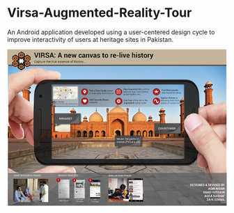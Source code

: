 # Virsa-Augmented-Reality-Tour
An Android application developed using a user-centered design cycle to improve interactivity of users at heritage sites in Pakistan.

![](./poster.png)
